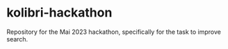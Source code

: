 # kolibri-hackathon
Repository for the Mai 2023 hackathon, specifically for the task to improve search.
